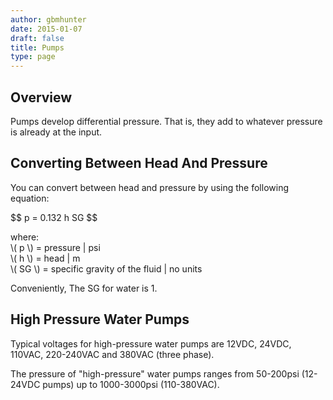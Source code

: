 ```yaml
---
author: gbmhunter
date: 2015-01-07
draft: false
title: Pumps
type: page
---
```


## Overview

Pumps develop differential pressure. That is, they add to whatever pressure is already at the input.

## Converting Between Head And Pressure

You can convert between head and pressure by using the following equation:

<div>$$ p = 0.132 h SG $$</div>

<p class="centered">
    where:<br>
    \( p \) = pressure | psi<br>
    \( h \) = head | m<br>
    \( SG \) = specific gravity of the fluid | no units<br>
</p>

Conveniently, The SG for water is 1.

## High Pressure Water Pumps

Typical voltages for high-pressure water pumps are 12VDC, 24VDC, 110VAC, 220-240VAC and 380VAC (three phase).

The pressure of "high-pressure" water pumps ranges from 50-200psi (12-24VDC pumps) up to 1000-3000psi (110-380VAC).
